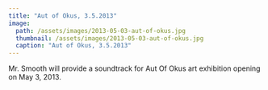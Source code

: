 ```yaml
---
title: "Aut of Okus, 3.5.2013"
image:
  path: /assets/images/2013-05-03-aut-of-okus.jpg
  thumbnail: /assets/images/2013-05-03-aut-of-okus.jpg
  caption: "Aut of Okus, 3.5.2013"
---
```


Mr. Smooth will provide a soundtrack for Aut Of Okus art exhibition opening on May 3, 2013.

